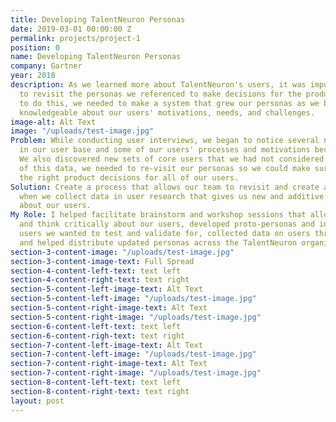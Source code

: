 ```yaml
---
title: Developing TalentNeuron Personas
date: 2019-03-01 00:00:00 Z
permalink: projects/project-1
position: 0
name: Developing TalentNeuron Personas
company: Gartner
year: 2018
description: As we learned more about TalentNeuron's users, it was important for us
  to revisit the personas we referenced to make decisions for the product. In order
  to do this, we needed to make a system that grew our personas as we became more
  knowledgeable about our users' motivations, needs, and challenges.
image-alt: Alt Text
image: "/uploads/test-image.jpg"
Problem: While conducting user interviews, we began to notice several new patterns
  in our user base and some of our users' processes and motivations became clearer.
  We also discovered new sets of core users that we had not considered before. Because
  of this data, we needed to re-visit our personas so we could make sure we were making
  the right product decisions for all of our users.
Solution: Create a process that allows our team to revisit and create additional personas
  when we collect data in user research that gives us new and additive information
  about our users.
My Role: I helped facilitate brainstorm and workshop sessions that allowed us to learn
  and think critically about our users, developed proto-personas and identified key
  users we wanted to test and validate for, collected data on users through user research,
  and helped distribute updated personas across the TalentNeuron organization.
section-3-content-image: "/uploads/test-image.jpg"
section-3-content-image-text: Full Spread
section-4-content-left-text: text left
section-4-content-right-text: text right
section-5-content-left-image-text: Alt Text
section-5-content-left-image: "/uploads/test-image.jpg"
section-5-content-right-image-text: Alt Text
section-5-content-right-image: "/uploads/test-image.jpg"
section-6-content-left-text: text left
section-6-content-righ-text: text right
section-7-content-left-image-text: Alt Text
section-7-content-left-image: "/uploads/test-image.jpg"
section-7-content-right-image-text: Alt Text
section-7-content-right-image: "/uploads/test-image.jpg"
section-8-content-left-text: text left
section-8-content-right-text: text right
layout: post
---
```



